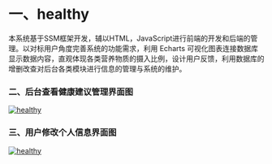 # 一、healthy
本系统基于SSM框架开发，辅以HTML，JavaScript进行前端的开发和后端的管理。以对标用户角度完善系统的功能需求，利用 Echarts 可视化图表连接数据库显示数据内容，直观体现各类营养物质的摄入比例，设计用户反馈，利用数据库的增删改查对后台各类模块进行信息的管理与系统的维护。
### 二、后台查看健康建议管理界面图
[![healthy](https://img.17carat.cn/2024/04/github/healthy.png "healthy")](https://img.17carat.cn/2024/04/github/healthy.png "healthy")
### 三、用户修改个人信息界面图
[![healthy](https://img.17carat.cn/2024/04/github/healthy1.png "healthy")](https://img.17carat.cn/2024/04/github/healthy1.png "healthy")
